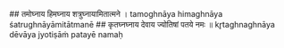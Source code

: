 <section data-markdown>
## तमोघ्नाय हिमघ्नाय शत्रुघ्नायामितात्मने ।
tamoghnāya himaghnāya śatrughnāyāmitātmanē
## कृतघ्नघ्नाय देवाय ज्योतिषां पतये नमः ॥
kr̥taghnaghnāya dēvāya jyotiṣāṁ patayē namaḥ
</section>
